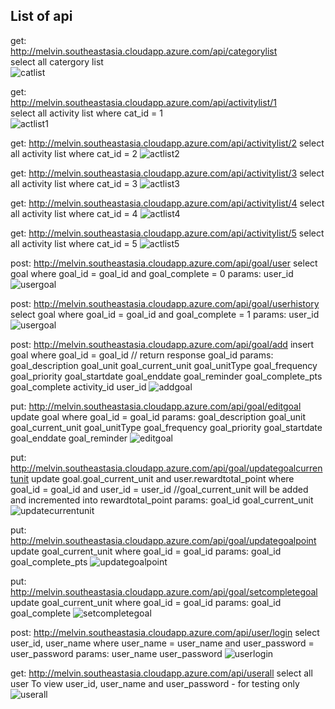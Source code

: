 ## List of api

get:  
http://melvin.southeastasia.cloudapp.azure.com/api/categorylist  
select all catergory list  
![catlist](https://raw.githubusercontent.com/melzzkwok/goal/my-edit/screenshot/categorylist.PNG)

get:  
http://melvin.southeastasia.cloudapp.azure.com/api/activitylist/1  
select all activity list where cat_id = 1  
![actlist1](https://raw.githubusercontent.com/melzzkwok/goal/my-edit/screenshot/activitylist1.PNG)

get: 
http://melvin.southeastasia.cloudapp.azure.com/api/activitylist/2
select all activity list where cat_id = 2
![actlist2](https://raw.githubusercontent.com/melzzkwok/goal/my-edit/screenshot/activitylist2.PNG)

get:
http://melvin.southeastasia.cloudapp.azure.com/api/activitylist/3
select all activity list where cat_id = 3
![actlist3](https://raw.githubusercontent.com/melzzkwok/goal/my-edit/screenshot/activitylist3.PNG)

get: 
http://melvin.southeastasia.cloudapp.azure.com/api/activitylist/4
select all activity list where cat_id = 4
![actlist4](https://raw.githubusercontent.com/melzzkwok/goal/my-edit/screenshot/activitylist4.PNG)

get: 
http://melvin.southeastasia.cloudapp.azure.com/api/activitylist/5
select all activity list where cat_id = 5
![actlist5](https://raw.githubusercontent.com/melzzkwok/goal/my-edit/screenshot/activitylist5.PNG)

post: 
http://melvin.southeastasia.cloudapp.azure.com/api/goal/user
select goal where goal_id = goal_id and goal_complete = 0
params: user_id
![usergoal](https://raw.githubusercontent.com/melzzkwok/goal/my-edit/screenshot/usergoal.PNG)

post: 
http://melvin.southeastasia.cloudapp.azure.com/api/goal/userhistory
select goal where goal_id = goal_id and goal_complete = 1
params: user_id
![usergoal](https://raw.githubusercontent.com/melzzkwok/goal/my-edit/screenshot/userhistory.PNG)

post: 
http://melvin.southeastasia.cloudapp.azure.com/api/goal/add
insert goal where goal_id = goal_id
// return response goal_id
params: goal_description
        goal_unit
        goal_current_unit
        goal_unitType
        goal_frequency
        goal_priority
        goal_startdate
        goal_enddate
        goal_reminder
        goal_complete_pts
        goal_complete
        activity_id
        user_id
![addgoal](https://raw.githubusercontent.com/melzzkwok/goal/my-edit/screenshot/addgoal.PNG)
        
put: 
http://melvin.southeastasia.cloudapp.azure.com/api/goal/editgoal
update goal where goal_id = goal_id
params: goal_description
        goal_unit
        goal_current_unit
        goal_unitType
        goal_frequency
        goal_priority
        goal_startdate
        goal_enddate
        goal_reminder
![editgoal](https://raw.githubusercontent.com/melzzkwok/goal/my-edit/screenshot/editgoal.PNG)

put: 
http://melvin.southeastasia.cloudapp.azure.com/api/goal/updategoalcurrentunit
update goal.goal_current_unit and user.rewardtotal_point where goal_id = goal_id and user_id = user_id
//goal_current_unit will be added and incremented into rewardtotal_point
params: goal_id
        goal_current_unit
![updatecurrentunit](https://raw.githubusercontent.com/melzzkwok/goal/my-edit/screenshot/updatecurrentunit.PNG)

put: 
http://melvin.southeastasia.cloudapp.azure.com/api/goal/updategoalpoint
update goal_current_unit where goal_id = goal_id
params: goal_id
        goal_complete_pts
![updategoalpoint](https://raw.githubusercontent.com/melzzkwok/goal/my-edit/screenshot/updategoalpoint.PNG)
 
put: 
http://melvin.southeastasia.cloudapp.azure.com/api/goal/setcompletegoal
update goal_current_unit where goal_id = goal_id
params: goal_id
        goal_complete
![setcompletegoal](https://raw.githubusercontent.com/melzzkwok/goal/my-edit/screenshot/setcompletegoal.PNG)

post: 
http://melvin.southeastasia.cloudapp.azure.com/api/user/login
select user_id, user_name where user_name = user_name and user_password = user_password
params: user_name
        user_password
![userlogin](https://raw.githubusercontent.com/melzzkwok/goal/my-edit/screenshot/userlogin.PNG)

get: 
http://melvin.southeastasia.cloudapp.azure.com/api/userall
select all user 
To view user_id, user_name and user_password - for testing only
![userall](https://raw.githubusercontent.com/melzzkwok/goal/my-edit/screenshot/userall.PNG)
        
